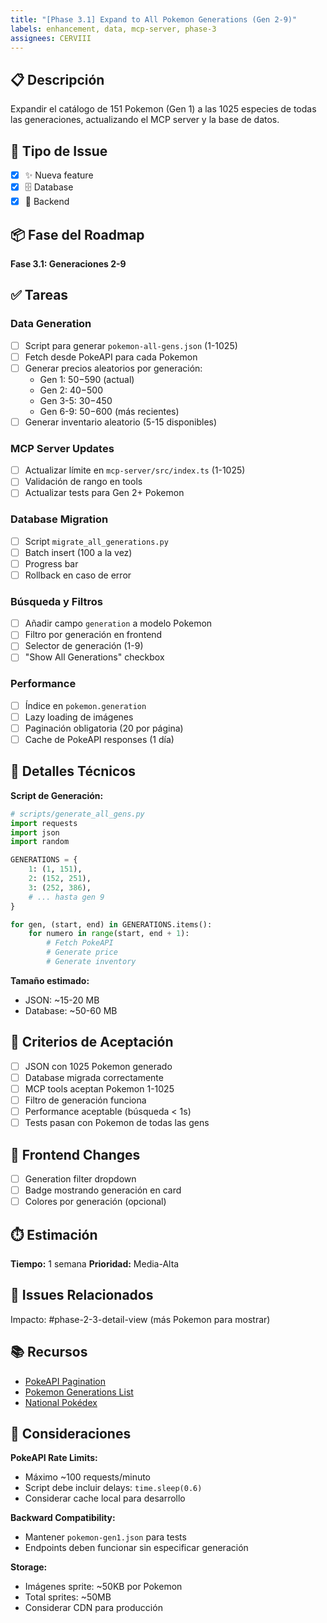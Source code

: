 ```yaml
---
title: "[Phase 3.1] Expand to All Pokemon Generations (Gen 2-9)"
labels: enhancement, data, mcp-server, phase-3
assignees: CERVIII
---
```


## 📋 Descripción

Expandir el catálogo de 151 Pokemon (Gen 1) a las 1025 especies de todas las generaciones, actualizando el MCP server y la base de datos.

## 🎯 Tipo de Issue

- [x] ✨ Nueva feature
- [x] 🗄️ Database
- [x] 🔧 Backend

## 📦 Fase del Roadmap

**Fase 3.1: Generaciones 2-9**

## ✅ Tareas

### Data Generation
- [ ] Script para generar `pokemon-all-gens.json` (1-1025)
- [ ] Fetch desde PokeAPI para cada Pokemon
- [ ] Generar precios aleatorios por generación:
  - Gen 1: $50-$590 (actual)
  - Gen 2: $40-$500
  - Gen 3-5: $30-$450
  - Gen 6-9: $50-$600 (más recientes)
- [ ] Generar inventario aleatorio (5-15 disponibles)

### MCP Server Updates
- [ ] Actualizar límite en `mcp-server/src/index.ts` (1-1025)
- [ ] Validación de rango en tools
- [ ] Actualizar tests para Gen 2+ Pokemon

### Database Migration
- [ ] Script `migrate_all_generations.py`
- [ ] Batch insert (100 a la vez)
- [ ] Progress bar
- [ ] Rollback en caso de error

### Búsqueda y Filtros
- [ ] Añadir campo `generation` a modelo Pokemon
- [ ] Filtro por generación en frontend
- [ ] Selector de generación (1-9)
- [ ] "Show All Generations" checkbox

### Performance
- [ ] Índice en `pokemon.generation`
- [ ] Lazy loading de imágenes
- [ ] Paginación obligatoria (20 por página)
- [ ] Cache de PokeAPI responses (1 día)

## 🔧 Detalles Técnicos

**Script de Generación:**
```python
# scripts/generate_all_gens.py
import requests
import json
import random

GENERATIONS = {
    1: (1, 151),
    2: (152, 251),
    3: (252, 386),
    # ... hasta gen 9
}

for gen, (start, end) in GENERATIONS.items():
    for numero in range(start, end + 1):
        # Fetch PokeAPI
        # Generate price
        # Generate inventory
```

**Tamaño estimado:**
- JSON: ~15-20 MB
- Database: ~50-60 MB

## 📝 Criterios de Aceptación

- [ ] JSON con 1025 Pokemon generado
- [ ] Database migrada correctamente
- [ ] MCP tools aceptan Pokemon 1-1025
- [ ] Filtro de generación funciona
- [ ] Performance aceptable (búsqueda < 1s)
- [ ] Tests pasan con Pokemon de todas las gens

## 🎨 Frontend Changes

- [ ] Generation filter dropdown
- [ ] Badge mostrando generación en card
- [ ] Colores por generación (opcional)

## ⏱️ Estimación

**Tiempo:** 1 semana
**Prioridad:** Media-Alta

## 🔗 Issues Relacionados

Impacto: #phase-2-3-detail-view (más Pokemon para mostrar)

## 📚 Recursos

- [PokeAPI Pagination](https://pokeapi.co/docs/v2#resource-listspagination-section)
- [Pokemon Generations List](https://bulbapedia.bulbagarden.net/wiki/Generation)
- [National Pokédex](https://www.serebii.net/pokemon/nationalpokedex.shtml)

## 🚨 Consideraciones

**PokeAPI Rate Limits:**
- Máximo ~100 requests/minuto
- Script debe incluir delays: `time.sleep(0.6)`
- Considerar cache local para desarrollo

**Backward Compatibility:**
- Mantener `pokemon-gen1.json` para tests
- Endpoints deben funcionar sin especificar generación

**Storage:**
- Imágenes sprite: ~50KB por Pokemon
- Total sprites: ~50MB
- Considerar CDN para producción

